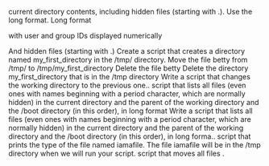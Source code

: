 current directory contents, including hidden files (starting with .). Use the long format.
Long format

with user and group IDs displayed numerically

And hidden files (starting with .)
Create a script that creates a directory named my_first_directory in the /tmp/ directory.
Move the file betty from /tmp/ to /tmp/my_first_directory
Delete the file betty
Delete the directory my_first_directory that is in the /tmp directory
Write a script that changes the working directory to the previous one..
script that lists all files (even ones with names beginning with a period character, which are normally hidden) in the current directory and the parent of the working directory and the /boot directory (in this order), in long format
Write a script that lists all files (even ones with names beginning with a period character, which are normally hidden) in the current directory and the parent of the working directory and the /boot directory (in this order), in long forma..
script that prints the type of the file named iamafile. The file iamafile will be in the /tmp directory when we will run your script.
script that moves all files .
